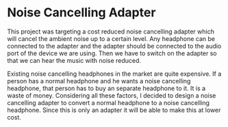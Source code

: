 
# Noise Cancelling Adapter

This project was targeting a cost reduced noise cancelling adapter which will cancel the ambient noise 
up to a certain level. Any headphone can be connected to the adapter and the adapter should be 
connected to the audio port of the device we are using. Then we have to switch on the adapter so that 
we can hear the music with noise reduced.  

Existing noise cancelling headphones in the market are quite expensive. If a person has a normal 
headphone and he wants a noise cancelling headphone, that person has to buy an separate 
headphone to it. It is a waste of money. Considering all these factors, I decided to design a noise 
cancelling adapter to convert a normal headphone to a noise cancelling headphone. Since this is only 
an adapter it will be able to make this at lower cost. 

